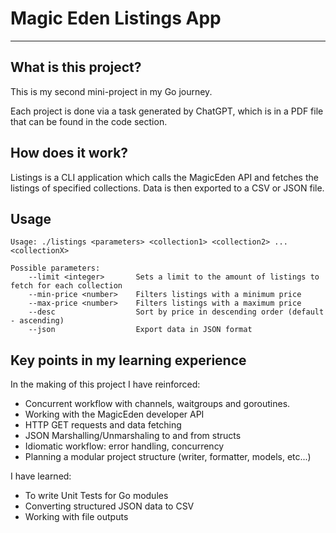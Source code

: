 # Magic Eden Listings App

---

## What is this project?

This is my second mini-project in my Go journey.

Each project is done via a task generated by ChatGPT, which is in a PDF file that can be found in the code section.

## How does it work?

Listings is a CLI application which calls the MagicEden API and fetches the listings of specified collections. Data is then exported to a CSV or JSON file.

## Usage

```shutup
Usage: ./listings <parameters> <collection1> <collection2> ... <collectionX>

Possible parameters:
    --limit <integer>       Sets a limit to the amount of listings to fetch for each collection
    --min-price <number>    Filters listings with a minimum price
    --max-price <number>    Filters listings with a maximum price
    --desc                  Sort by price in descending order (default - ascending)
    --json                  Export data in JSON format
```

## Key points in my learning experience

In the making of this project I have reinforced:

- Concurrent workflow with channels, waitgroups and goroutines.
- Working with the MagicEden developer API
- HTTP GET requests and data fetching
- JSON Marshalling/Unmarshaling to and from structs
- Idiomatic workflow: error handling, concurrency
- Planning a modular project structure (writer, formatter, models, etc...)

I have learned:

- To write Unit Tests for Go modules
- Converting structured JSON data to CSV
- Working with file outputs
